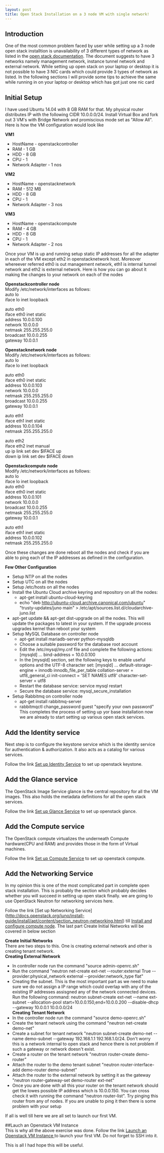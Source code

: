 ```yaml
---
layout: post
title: Open Stack Installation on a 3 node VM with single network!
---
```


## Introduction
One of the most common problem faced by user while setting up a 3 node open stack installtion is unavailability of 3 different types of network as listed in the [open stack documentation](http://docs.openstack.org/juno/install-guide/install/apt/content/index.html). The document suggests to have 3 networks namely management network, instance tunnel network and external network. While setting up open stack on your laptop or desktop it is not possible to have 3 NIC cards which could provide 3 types of network as listed. In the following sections I will provide some tips to achieve the same while running in on your laptop or desktop which has got just one nic card

## Initial Setup
I have used Ubuntu 14.04 with 8 GB RAM for that. My physical router distributes IP with the following CIDR 10.0.0.0/24. Install Virtual Box and fork out 3 VM's with Bridge Network and promiscious mode set as "Allow All". Here is how the VM configuration would look like

**VM1**  
* HostName - openstackcontroller  
* RAM - 1 GB  
* HDD - 8 GB  
* CPU - 1  
* Network Adapter - 1 nos  
  
**VM2**  
* HostName - openstacknetwork  
* RAM - 512 MB  
* HDD - 8 GB  
* CPU - 1   
* Network Adapter - 3 nos  
  
**VM3**  
* HostName - openstackcompute  
* RAM - 4 GB  
* HDD - 8 GB  
* CPU - 1  
* Network Adapter - 2 nos  
  
Once your VM is up and running setup static IP addresses for all the adapter in each of the VM except eth2 in openstacknetwork host. Moreover whereever referred eth0 is out management network, eth1 is internal tunnel network and eth2 is external network. Here is how you can go about it making the changes to your network on each of the nodes

**Openstackcontroller node**  
Modify /etc/network/interfaces as follows:  
auto lo  
iface lo inet loopback  
  
auto eth0  
iface eth0 inet static  
address 10.0.0.100  
network 10.0.0.0  
netmask 255.255.255.0  
broadcast 10.0.0.255  
gateway 10.0.0.1  
  
**Openstacknetwork node**  
Modify /etc/network/interfaces as follows:  
auto lo  
iface lo inet loopback  
  
auto eth0  
iface eth0 inet static  
address 10.0.0.103  
network 10.0.0.0  
netmask 255.255.255.0  
broadcast 10.0.0.255  
gateway 10.0.0.1  
  
auto eth1  
iface eth1 inet static  
address 10.0.0.104  
netmask 255.255.255.0  
  
auto eth2  
iface eth2 inet manual  
up ip link set dev $IFACE up  
down ip link set dev $IFACE down  

**Openstackcompute node**  
  Modify /etc/network/interfaces as follows:  
auto lo  
iface lo inet loopback  
auto eth0  
iface eth0 inet static  
address 10.0.0.101  
network 10.0.0.0  
broadcast 10.0.0.255  
netmask 255.255.255.0  
gateway 10.0.0.1  
  
auto eth1  
iface eth1 inet static  
address 10.0.0.102  
netmask 255.255.255.0  

Once these changes are done reboot all the nodes and check if you are able to ping each of the IP addresses as defined in the configuration.

**Few Other Configuration**
* Setup  NTP on all the nodes
* Setup UTC on all the nodes
* Setup /etc/hosts on all the nodes
* Install the Ubuntu Cloud archive keyring and repository on all the nodes:
  * apt-get install ubuntu-cloud-keyring
  * echo "deb http://ubuntu-cloud.archive.canonical.com/ubuntu"
  "trusty-updates/juno main" > /etc/apt/sources.list.d/cloudarchive-juno.list
* apt-get update && apt-get dist-upgrade on all the nodes. This will update the packages to latest in your system. If the upgrade process upgrades kernel than reboot your system
* Setup MySQL Database on controller node
  * apt-get install mariadb-server python-mysqldb
  * Choose a suitable password for the database root account
  * Edit the /etc/mysql/my.cnf file and complete the following actions:
    [mysqld]
     ...
     bind-address = 10.0.0.100
  * In the [mysqld] section, set the following keys to enable useful options and the UTF-8 character set:
    [mysqld]
     ...
     default-storage-engine = innodb
     innodb_file_per_table
     collation-server = utf8_general_ci
     init-connect = 'SET NAMES utf8'
     character-set-server = utf8
  * Restart the database service:
    service mysql restart
  * Secure the database service:
    mysql_secure_installation
* Setup Rabbitmq on controller node
  * apt-get install rabbitmq-server
  * rabbitmqctl change_password guest "specify your own password"
This completes the process of setting up yor base installation now we are already to start setting up various open stack services.

## Add the Identity service
Next step is to configure the keystone service which is the identity service for authentication & authorization. It also acts as a catalog for various services.

Follow the link [Set up Identity Service](http://docs.openstack.org/juno/install-guide/install/apt/content/ch_keystone.html) to set up openstack keystone.

## Add the Glance service
The OpenStack Image Service glance is the central repository for all the VM images. This also holds the metadata definitions for all the open stack services.

Follow the link [Set up Glance Service](http://docs.openstack.org/juno/install-guide/install/apt/content/ch_glance.html) to set up openstack glance.

## Add the Compute service
The OpenStack compute virtualizes the underneath Compute hardware(CPU and RAM) and provides those in the form of Virtual machines.

Follow the link [Set up Compute Service](http://docs.openstack.org/juno/install-guide/install/apt/content/ch_nova.html) to set up openstack compute.

## Add the Networking Service
In my opinion this is one of the most complicated part in complete open stack installation. This is probably the section which probably decides whether you will succeed in setting up open stack finally. we are going to use OpenStack Neutron for networking services here. 

Follow the link [Set up Networking Service] (http://docs.openstack.org/juno/install-guide/install/apt/content/section_neutron-networking.html) till [Install and configure compute node](http://docs.openstack.org/juno/install-guide/install/apt/content/neutron-compute-node.html). The last part Create Initial Networks will be covered in below section

**Create Initial Networks**  
There are two steps to this. One is creating external network and other is creating tenant network.  
**Creating External Network**  
  * In controller node run the command "source admin-openrc.sh"
  * Run the command "neutron net-create ext-net --router:external True --provider:physical_network external --provider:network_type flat"
  * Creating the subnet. This is the most important part as we need to make sure we do not assign a IP range which        could overlap with any of the existing IP addresses assisgned any of the network connected devices. Run the           following command:
    neutron subnet-create ext-net --name ext-subnet --allocation-pool start=10.0.0.150,end=10.0.0.200 --disable-dhcp      --gateway 10.0.0.1 10.0.0.0/24  
**Creating Tenant Network**
  * In the controller node run the command "source demo-openrc.sh"
  * Create the tenant network using the command "neutron net-create demo-net"
  * Create a subnet for tenant network "neutron subnet-create demo-net --name demo-subnet --gateway 192.168.1.1           192.168.1.0/24. Don't worry this is a network internal to open stack and hence there is not problem if such a         gateway or network doesn't exist.
  * Create a router on the tenant network "neutron router-create demo-router"
  * Attach the router to the demo tenant subnet "neutron router-interface-add demo-router demo-subnet"
  * Attach the router to the external network by setting it as the gateway "neutron router-gateway-set demo-router        ext-net"
  * Once you are done with all this your router on the tenant network should get the lowes possible IP address which      is 10.0.0.150. You can cross check it with running the command "neutron router-list". Try pinging this router from     any of nodes. If you are unable to ping it then there is some problem with your setup

If all is well till here we are all set to launch our first VM.

##Lauch an Openstack VM Instance  
This is why all the above exercise was done. Follow the link [Launch an Openstack VM Instance ](http://docs.openstack.org/juno/install-guide/install/apt/content/launch-instance-neutron.html) to launch your first VM. Do not forget to SSH into it.

This is all I had hope this will be useful.
